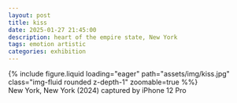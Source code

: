 ```yaml
---
layout: post
title: kiss
date: 2025-01-27 21:45:00
description: heart of the empire state, New York
tags: emotion artistic
categories: exhibition
---
```


<div class="row">
    <div class="col-sm mt-3 mt-md-0">
        {% include figure.liquid loading="eager" path="assets/img/kiss.jpg" class="img-fluid rounded z-depth-1" zoomable=true %%}
    </div>
</div>
<div class="caption">
    New York, New York (2024)
    captured by iPhone 12 Pro
</div>
